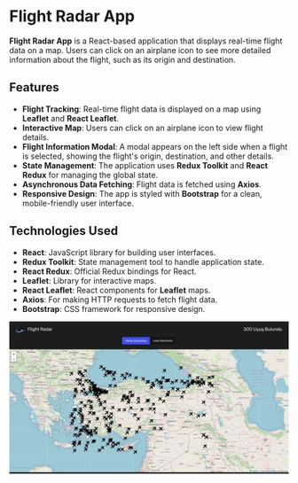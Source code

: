 # Flight Radar App

**Flight Radar App** is a React-based application that displays real-time flight data on a map. Users can click on an airplane icon to see more detailed information about the flight, such as its origin and destination.

## Features

- **Flight Tracking**: Real-time flight data is displayed on a map using **Leaflet** and **React Leaflet**.
- **Interactive Map**: Users can click on an airplane icon to view flight details.
- **Flight Information Modal**: A modal appears on the left side when a flight is selected, showing the flight's origin, destination, and other details.
- **State Management**: The application uses **Redux Toolkit** and **React Redux** for managing the global state.
- **Asynchronous Data Fetching**: Flight data is fetched using **Axios**.
- **Responsive Design**: The app is styled with **Bootstrap** for a clean, mobile-friendly user interface.

## Technologies Used

- **React**: JavaScript library for building user interfaces.
- **Redux Toolkit**: State management tool to handle application state.
- **React Redux**: Official Redux bindings for React.
- **Leaflet**: Library for interactive maps.
- **React Leaflet**: React components for **Leaflet** maps.
- **Axios**: For making HTTP requests to fetch flight data.
- **Bootstrap**: CSS framework for responsive design.

![GIF](radar.gif)
